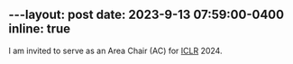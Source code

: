 ---layout: post
date: 2023-9-13 07:59:00-0400
inline: true
---

I am invited to serve as an Area Chair (AC) for [ICLR](https://iclr.cc/) 2024.